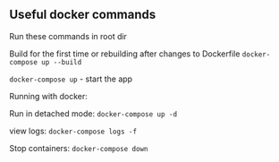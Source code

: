 ## Useful docker commands

Run these commands in root dir

Build for the first time or rebuilding after changes to Dockerfile 
`docker-compose up --build`

`docker-compose up` - start the app

Running with docker:

Run in detached mode:
`docker-compose up -d`

view logs:
`docker-compose logs -f`

Stop containers:
`docker-compose down`
